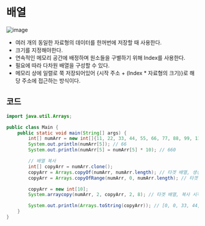 # 배열
![image](https://github.com/Goldbar97/Study/assets/100333239/1baeb46f-f5bb-42db-94bd-589a3bdc0850)
- 여러 개의 동일한 자료형의 데이터를 한꺼번에 저장할 때 사용한다.
- 크기를 지정해야한다.
- 연속적인 메모리 공간에 배정하며 원소들을 구별하기 위해 Index를 사용한다.
- 필요에 따라 다차원 배열을 구성할 수 있다.
- 메모리 상에 일렬로 쭉 저장되어있어 {시작 주소 + (Index * 자료형의 크기)}로 해당 주소에 접근하는 방식이다.


## 코드
```java
import java.util.Arrays;

public class Main {
    public static void main(String[] args) {
        int[] numArr = new int[]{11, 22, 33, 44, 55, 66, 77, 88, 99, 110};
        System.out.println(numArr[5]); // 66
        System.out.println(numArr[5] = numArr[5] * 10); // 660

        // 배열 복사
        int[] copyArr = numArr.clone();
        copyArr = Arrays.copyOf(numArr, numArr.length); // 타겟 배열, 생성할 배열의 크기
        copyArr = Arrays.copyOfRange(numArr, 0, numArr.length); // 타겟 배열, 복사 시작 인덱스, 복사 끝 인덱스

        copyArr = new int[10];
        System.arraycopy(numArr, 2, copyArr, 2, 8); // 타겟 배열, 복사 시작 인덱스, 생성 배열, 생성 배열의 붙여넣기 시작 인덱스, 복사 시작 인덱스부터 복사할 개수

        System.out.println(Arrays.toString(copyArr)); // [0, 0, 33, 44, 55, 660, 77, 88, 99, 110]
    }
}
```
